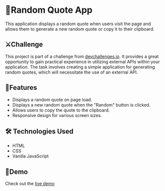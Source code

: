 
# :gem:Random Quote App

This application displays a random quote when users visit the page and allows them to generate a new random quote or copy it to their clipboard.


## :crossed_swords:Challenge 

This project is part of a challenge from [devchallenges.io](https://devchallenges.io/challenge/random-quote). It provides a great opportunity to gain practical experience in utilizing external APIs within your application. The task involves creating a simple application for generating random quotes, which will necessitate the use of an external API.
## :pushpin:Features
- Displays a random quote on page load.
- Displays a new random quote when the "Random" button is clicked.
- Allows users to copy the quote to the clipboard.
- Responsive design for various screen sizes.

## 🛠 Technologies Used
- HTML
- CSS
- Vanilla JavaScript


## :rocket:Demo
Check out the [live demo](israa27.github.io/random-quote/) 

